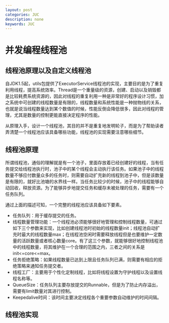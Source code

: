 ```yaml
---
layout: post
categories: JUC
description: none
keywords: JUC
---
```

# 并发编程线程池

## 线程池原理以及自定义线程池
自JDK1.5起，utils包提供了ExecutorService线程池的实现，主要目的是为了重复利用线程，提高系统效率。Thread是一个重量级的资源，创建、启动以及销毁都是比较耗费系统资源的，因此对线程的重复利用一种是非常好的程序设计习惯，加之系统中可创建的线程数量是有限的，线程数量和系统性能是一种抛物线的关系，也就是说当线程数量达到某个数值的时候，性能反倒会降低很多，因此对线程的管理，尤其是数量的控制更能直接决定程序的性能。

从原理入手，设计一个线程池，其目的并不是重复地发明轮子，而是为了帮助读者弄清楚一个线程池应该具备哪些功能，线程池的实现需要注意哪些细节。

## 线程池原理
所谓线程池，通俗的理解就是有一个池子，里面存放着已经创建好的线程，当有任务提交给线程池执行时，池子中的某个线程会主动执行该任务。如果池子中的线程数量不够应付数量众多的任务时，则需要自动扩充新的线程到池子中，但是该数量是有限的，就好比池塘的水界线一样。当任务比较少的时候，池子中的线程能够自动回收，释放资源。为了能够异步地提交任务和缓存未被处理的任务，需要有一个任务队列。

通过上面的描述可知，一个完整的线程池应该具备如下要素。
- 任务队列：用于缓存提交的任务。
- 线程数量管理功能：一个线程池必须能够很好地管理和控制线程数量，可通过如下三个参数来实现，比如创建线程池时初始的线程数量init；线程池自动扩充时最大的线程数量max；在线程池空闲时需要释放线程但是也要维护一定数量的活跃数量或者核心数量core。有了这三个参数，就能够很好地控制线程池中的线程数量，将其维护在一个合理的范围之内，三者之间的关系是init<=core<=max。
- 任务拒绝策略：如果线程数量已达到上限且任务队列已满，则需要有相应的拒绝策略来通知任务提交者。
- 线程工厂：主要用于个性化定制线程，比如将线程设置为守护线程以及设置线程名称等。
- QueueSize：任务队列主要存放提交的Runnable，但是为了防止内存溢出，需要有limit数量对其进行控制。
- Keepedalive时间：该时间主要决定线程各个重要参数自动维护的时间间隔。

## 线程池实现